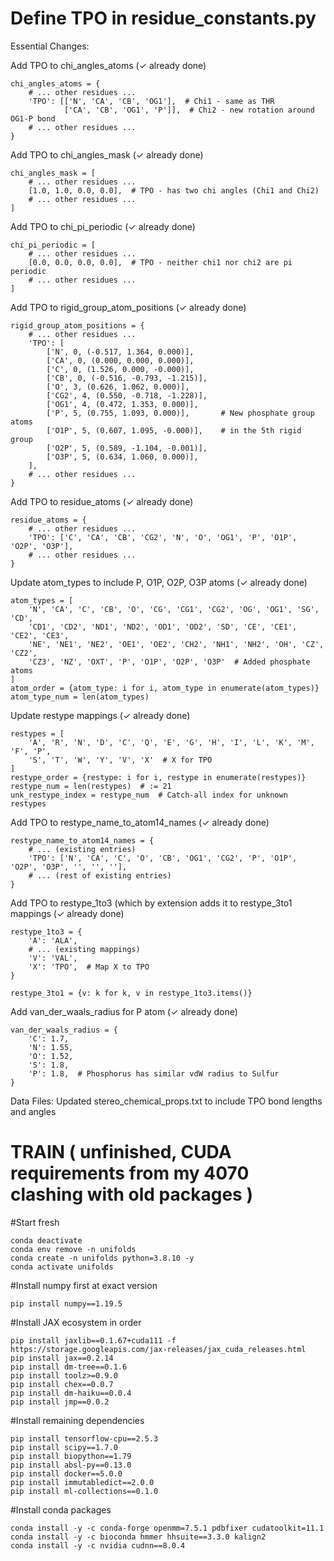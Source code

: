 # Define TPO in residue_constants.py 

Essential Changes:

Add TPO to chi_angles_atoms (✓ already done)
```
chi_angles_atoms = {
    # ... other residues ...
    'TPO': [['N', 'CA', 'CB', 'OG1'],  # Chi1 - same as THR
            ['CA', 'CB', 'OG1', 'P']],  # Chi2 - new rotation around OG1-P bond
    # ... other residues ...
}
```

Add TPO to chi_angles_mask (✓ already done)
```
chi_angles_mask = [
    # ... other residues ...
    [1.0, 1.0, 0.0, 0.0],  # TPO - has two chi angles (Chi1 and Chi2)
    # ... other residues ...
]
```

Add TPO to chi_pi_periodic (✓ already done)
```
chi_pi_periodic = [
    # ... other residues ...
    [0.0, 0.0, 0.0, 0.0],  # TPO - neither chi1 nor chi2 are pi periodic
    # ... other residues ...
]
```
Add TPO to rigid_group_atom_positions (✓ already done)
```
rigid_group_atom_positions = {
    # ... other residues ...
    'TPO': [
        ['N', 0, (-0.517, 1.364, 0.000)],
        ['CA', 0, (0.000, 0.000, 0.000)],
        ['C', 0, (1.526, 0.000, -0.000)],
        ['CB', 0, (-0.516, -0.793, -1.215)],
        ['O', 3, (0.626, 1.062, 0.000)],
        ['CG2', 4, (0.550, -0.718, -1.228)],
        ['OG1', 4, (0.472, 1.353, 0.000)],
        ['P', 5, (0.755, 1.093, 0.000)],       # New phosphate group atoms
        ['O1P', 5, (0.607, 1.095, -0.000)],    # in the 5th rigid group
        ['O2P', 5, (0.589, -1.104, -0.001)],
        ['O3P', 5, (0.634, 1.060, 0.000)],
    ],
    # ... other residues ...
}
```
Add TPO to residue_atoms (✓ already done)
```
residue_atoms = {
    # ... other residues ...
    'TPO': ['C', 'CA', 'CB', 'CG2', 'N', 'O', 'OG1', 'P', 'O1P', 'O2P', 'O3P'],
    # ... other residues ...
}
```
Update atom_types to include P, O1P, O2P, O3P atoms (✓ already done)
```
atom_types = [
    'N', 'CA', 'C', 'CB', 'O', 'CG', 'CG1', 'CG2', 'OG', 'OG1', 'SG', 'CD',
    'CD1', 'CD2', 'ND1', 'ND2', 'OD1', 'OD2', 'SD', 'CE', 'CE1', 'CE2', 'CE3',
    'NE', 'NE1', 'NE2', 'OE1', 'OE2', 'CH2', 'NH1', 'NH2', 'OH', 'CZ', 'CZ2',
    'CZ3', 'NZ', 'OXT', 'P', 'O1P', 'O2P', 'O3P'  # Added phosphate atoms
]
atom_order = {atom_type: i for i, atom_type in enumerate(atom_types)}
atom_type_num = len(atom_types)
```
Update restype mappings (✓ already done)
```
restypes = [
    'A', 'R', 'N', 'D', 'C', 'Q', 'E', 'G', 'H', 'I', 'L', 'K', 'M', 'F', 'P',
    'S', 'T', 'W', 'Y', 'V', 'X'  # X for TPO
]
restype_order = {restype: i for i, restype in enumerate(restypes)}
restype_num = len(restypes)  # := 21
unk_restype_index = restype_num  # Catch-all index for unknown restypes
```

Add TPO to restype_name_to_atom14_names (✓ already done) 
```
restype_name_to_atom14_names = {
    # ... (existing entries)
    'TPO': ['N', 'CA', 'C', 'O', 'CB', 'OG1', 'CG2', 'P', 'O1P', 'O2P', 'O3P', '', '', ''],
    # ... (rest of existing entries)
}
```
Add TPO to restype_1to3 (which by extension adds it to restype_3to1 mappings (✓ already done)
```
restype_1to3 = {
    'A': 'ALA',
    # ... (existing mappings)
    'V': 'VAL',
    'X': 'TPO',  # Map X to TPO
}

restype_3to1 = {v: k for k, v in restype_1to3.items()}
```
Add van_der_waals_radius for P atom (✓ already done)
```
van_der_waals_radius = {
    'C': 1.7,
    'N': 1.55,
    'O': 1.52,
    'S': 1.8,
    'P': 1.8,  # Phosphorus has similar vdW radius to Sulfur
}
```

Data Files:
Updated stereo_chemical_props.txt to include TPO bond lengths and angles




# TRAIN  ( unfinished, CUDA requirements from my 4070 clashing with old packages )



#Start fresh
```
conda deactivate
conda env remove -n unifolds
conda create -n unifolds python=3.8.10 -y
conda activate unifolds
```
#Install numpy first at exact version
```
pip install numpy==1.19.5
```
#Install JAX ecosystem in order
```
pip install jaxlib==0.1.67+cuda111 -f https://storage.googleapis.com/jax-releases/jax_cuda_releases.html
pip install jax==0.2.14
pip install dm-tree==0.1.6
pip install toolz>=0.9.0
pip install chex==0.0.7
pip install dm-haiku==0.0.4
pip install jmp==0.0.2
```
#Install remaining dependencies
```
pip install tensorflow-cpu==2.5.3
pip install scipy==1.7.0
pip install biopython==1.79
pip install absl-py==0.13.0
pip install docker==5.0.0
pip install immutabledict==2.0.0
pip install ml-collections==0.1.0
```
#Install conda packages
```
conda install -y -c conda-forge openmm=7.5.1 pdbfixer cudatoolkit=11.1
conda install -y -c bioconda hmmer hhsuite==3.3.0 kalign2
conda install -y -c nvidia cudnn==8.0.4
```















